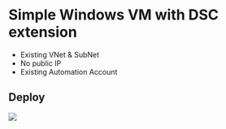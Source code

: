 # Simple Windows VM with DSC extension

- Existing VNet & SubNet
- No public IP
- Existing Automation Account

## Deploy

<!-- [![Deploy to Azure](http://azuredeploy.net/deploybutton.png)](https://azuredeploy.net/) -->

<a href="https://portal.azure.com/#create/Microsoft.Template/uri/https%3A%2F%2Fraw.githubusercontent.com%2Fjbmurphy%2FARMTemplates%2Fmaster%2FCompute%2FSimpleWinWithDSC%2Fazuredeploy.json" target="_blank">
    <img src="http://azuredeploy.net/deploybutton.png"/>
</a>
